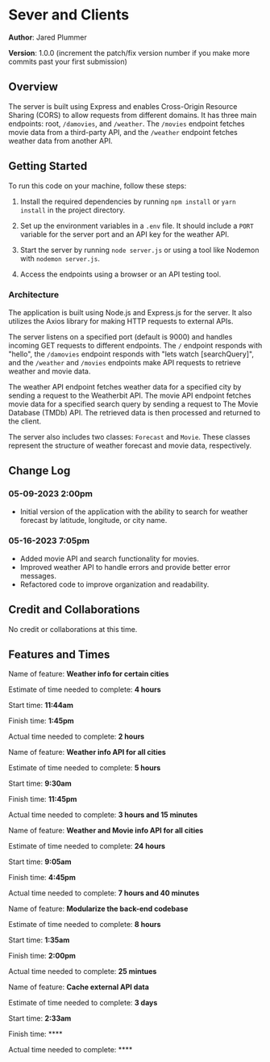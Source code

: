 # Sever and Clients

**Author**: Jared Plummer

**Version**: 1.0.0 (increment the patch/fix version number if you make more commits past your first submission)

## Overview

The server is built using Express and enables Cross-Origin Resource Sharing (CORS) to allow requests from different domains. It has three main endpoints: root, `/damovies`, and `/weather`. The `/movies` endpoint fetches movie data from a third-party API, and the `/weather` endpoint fetches weather data from another API.

## Getting Started

To run this code on your machine, follow these steps:

1. Install the required dependencies by running `npm install` or `yarn install` in the project directory.

2. Set up the environment variables in a `.env` file. It should include a `PORT` variable for the server port and an API key for the weather API.

3. Start the server by running `node server.js` or using a tool like Nodemon with `nodemon server.js`.

4. Access the endpoints using a browser or an API testing tool.

### Architecture

The application is built using Node.js and Express.js for the server. It also utilizes the Axios library for making HTTP requests to external APIs.

The server listens on a specified port (default is 9000) and handles incoming GET requests to different endpoints. The `/` endpoint responds with "hello", the `/damovies` endpoint responds with "lets watch [searchQuery]", and the `/weather` and `/movies` endpoints make API requests to retrieve weather and movie data.

The weather API endpoint fetches weather data for a specified city by sending a request to the Weatherbit API. The movie API endpoint fetches movie data for a specified search query by sending a request to The Movie Database (TMDb) API. The retrieved data is then processed and returned to the client.

The server also includes two classes: `Forecast` and `Movie`. These classes represent the structure of weather forecast and movie data, respectively.

## Change Log

### 05-09-2023 2:00pm

- Initial version of the application with the ability to search for weather forecast by latitude, longitude, or city name.

### 05-16-2023 7:05pm

- Added movie API and search functionality for movies.
- Improved weather API to handle errors and provide better error messages.
- Refactored code to improve organization and readability.

## Credit and Collaborations

No credit or collaborations at this time.

## Features and Times
<!-- Lab 6  -->
Name of feature: **Weather info for certain cities**

Estimate of time needed to complete: **4 hours**

Start time: **11:44am**

Finish time: **1:45pm**

Actual time needed to complete: **2 hours**

<!-- Lab 7 -->
Name of feature: **Weather info API for all cities**

Estimate of time needed to complete: **5 hours**

Start time: **9:30am**

Finish time: **11:45pm**

Actual time needed to complete: **3 hours and 15 minutes**

<!-- Lab 8 -->
Name of feature: **Weather and Movie info API for all cities**

Estimate of time needed to complete: **24 hours**

Start time: **9:05am**

Finish time: **4:45pm**

Actual time needed to complete: **7 hours and 40 minutes**

<!-- Lab 9 -->
Name of feature: **Modularize the back-end codebase**

Estimate of time needed to complete: **8 hours**

Start time: **1:35am**

Finish time: **2:00pm**

Actual time needed to complete: **25 mintues**

<!-- Lab 10 -->
Name of feature: **Cache external API data**

Estimate of time needed to complete: **3 days**

Start time: **2:33am**

Finish time: ****

Actual time needed to complete: ****

